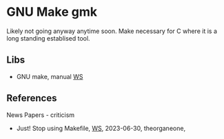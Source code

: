 # GNU Make gmk

Likely not going anyway anytime soon. Make necessary for C where it is a long standing establised tool. 

## Libs

* GNU make, manual [WS](https://www.gnu.org/software/make/manual/make.html)

## References

News Papers - criticism
* Just! Stop using Makefile, [WS](https://theorangeone.net/posts/just-stop-using-makefile/), 2023-06-30, theorganeone, 

